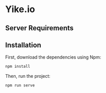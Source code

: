 # Yike.io

## Server Requirements

## Installation

First, download the dependencies using Npm:

```js
npm install
```

Then, run the project:

```js
npm run serve
```
